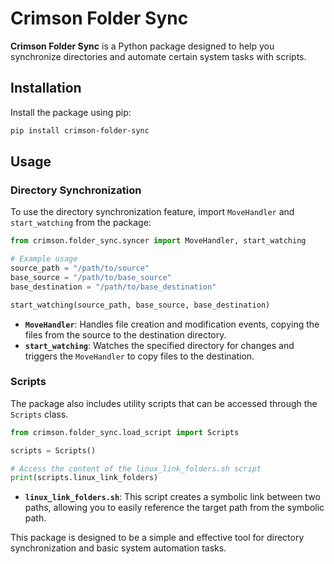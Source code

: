 # Crimson Folder Sync

**Crimson Folder Sync** is a Python package designed to help you synchronize directories and automate certain system tasks with scripts.

## Installation

Install the package using pip:

```bash
pip install crimson-folder-sync
```

## Usage

### Directory Synchronization

To use the directory synchronization feature, import `MoveHandler` and `start_watching` from the package:

```python
from crimson.folder_sync.syncer import MoveHandler, start_watching

# Example usage
source_path = "/path/to/source"
base_source = "/path/to/base_source"
base_destination = "/path/to/base_destination"

start_watching(source_path, base_source, base_destination)
```

- **`MoveHandler`**: Handles file creation and modification events, copying the files from the source to the destination directory.
- **`start_watching`**: Watches the specified directory for changes and triggers the `MoveHandler` to copy files to the destination.

### Scripts

The package also includes utility scripts that can be accessed through the `Scripts` class.

```python
from crimson.folder_sync.load_script import Scripts

scripts = Scripts()

# Access the content of the linux_link_folders.sh script
print(scripts.linux_link_folders)
```

- **`linux_link_folders.sh`**: This script creates a symbolic link between two paths, allowing you to easily reference the target path from the symbolic path.

This package is designed to be a simple and effective tool for directory synchronization and basic system automation tasks.
